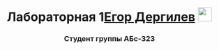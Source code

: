 <h1 align="center">Лабораторная 1<a href="https://daniilshat.ru/" target="_blank">Егор Дергилев</a> 
<img src="https://github.com/blackcater/blackcater/raw/main/images/Hi.gif" height="32"/></h1>
<h3 align="center">Студент группы АБс-323</h3>
